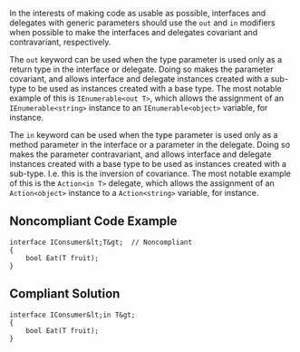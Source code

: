 
In the interests of making code as usable as possible, interfaces and delegates with generic parameters should use the `out` and `in` modifiers when possible to make the interfaces and delegates covariant and contravariant, respectively.

The `out` keyword can be used when the type parameter is used only as a return type in the interface or delegate. Doing so makes the parameter covariant, and allows interface and delegate instances created with a sub-type to be used as instances created with a base type. The most notable example of this is `IEnumerable<out T>`, which allows the assignment of an `IEnumerable<string>` instance to an `IEnumerable<object>` variable, for instance.

The `in` keyword can be used when the type parameter is used only as a method parameter in the interface or a parameter in the delegate. Doing so makes the parameter contravariant, and allows interface and delegate instances created with a base type to be used as instances created with a sub-type. I.e. this is the inversion of covariance. The most notable example of this is the `Action<in T>` delegate, which allows the assignment of an `Action<object>` instance to a `Action<string>` variable, for instance.

## Noncompliant Code Example


    interface IConsumer&lt;T&gt;  // Noncompliant
    {
        bool Eat(T fruit);
    }


## Compliant Solution


    interface IConsumer&lt;in T&gt;
    {
        bool Eat(T fruit);
    }

